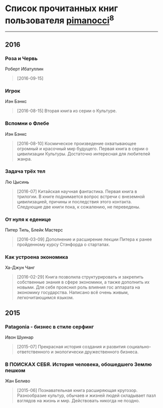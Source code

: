 # Список прочитанных книг пользователя [pimanocci](https://plus.google.com/117124011531379579265)<sup>8</sup>
---

## 2016

### Роза и Червь
Роберт Ибатуллин
> [2016-09-15] 


### Игрок
Иэн Бэнкс
> [2016-08-15] Вторая книга из серии о Культуре.


### Вспомни о Флебе
Иэн Бэнкс
> [2016-08-10] Космическое произведение охватывающее огромный и красочный мир будущего. Первая книга в серии о цивилизации Культуры. Достаточно интересная для любителей жанра.


### Задача трёх тел
Лю Цысинь
> [2016-07] Китайская научная фантастика. Первая книга в трилогии. В книге поднимается вопрос встречи с внеземной цивилизацией, причины и последствия этого контакта. Следующие две книги пока, к сожалению, не переведены.


### От нуля к еденице
Питер Тиль, Блейк Мастерс
> [2016-03-09] Дополнение и расширение лекции Питера к ранее пройденному курсу Стэнфорда о стартапах.


### Как устроена экономика
Ха-Джун Чанг
> [2016-02-29] Книга позволила структурировать и закрепить собственные знания в сфере экономики, а также дополнить их новыми. Для себя прояснил роль влияния гос аппарата на экономику государства. Написано всё очень живым, легкочитающимся языком.



## 2015

### Patagonia - бизнес в стиле серфинг
Ивон Шуинар
> [2015-07] Прекрасная история создания и развития социально-ответственного и экологически дружественного бизнеса.


### В ПОИСКАХ СЕБЯ. История человека, обошедшего Землю пешком
Жан Беливо
> [2015-06] Познавательная книга расширяющая кругозор. Разнообразие культур, обычаев и жизней людей складывает пазл взглядов на жизнь и мир. Действовать никогда не поздно.



